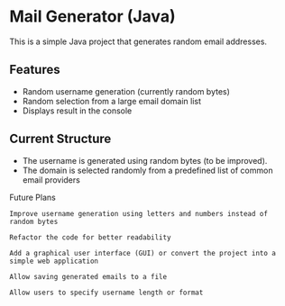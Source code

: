 # Mail Generator (Java)

This is a simple Java project that generates random email addresses.

## Features
- Random username generation (currently random bytes)
- Random selection from a large email domain list
- Displays result in the console

## Current Structure
- The username is generated using random bytes (to be improved).
- The domain is selected randomly from a predefined list of common email providers

Future Plans

    Improve username generation using letters and numbers instead of random bytes

    Refactor the code for better readability

    Add a graphical user interface (GUI) or convert the project into a simple web application

    Allow saving generated emails to a file

    Allow users to specify username length or format
